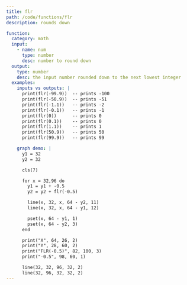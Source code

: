 ```yaml
---
title: flr
path: /code/functions/flr
description: rounds down

function:
  category: math
  input:
    - name: num
      type: number
      desc: number to round down
  output:
    type: number
    desc: the input number rounded down to the next lowest integer
  examples:
    inputs vs outputs: |
      print(flr(-99.9))  -- prints -100
      print(flr(-50.9))  -- prints -51
      print(flr(-1.1))   -- prints -2
      print(flr(-0.1))   -- prints -1
      print(flr(0))      -- prints 0
      print(flr(0.1))    -- prints 0
      print(flr(1.1))    -- prints 1
      print(flr(50.9))   -- prints 50
      print(flr(99.9))   -- prints 99

    graph demo: |
      y1 = 32
      y2 = 32

      cls(7)

      for x = 32,96 do
        y1 = y1 + -0.5
        y2 = y2 + flr(-0.5)

        line(x, 32, x, 64 - y2, 11)
        line(x, 32, x, 64 - y1, 12)

        pset(x, 64 - y1, 1)
        pset(x, 64 - y2, 3)
      end

      print("X", 64, 26, 2)
      print("Y", 28, 60, 2)
      print("FLR(-0.5)", 82, 100, 3)
      print("-0.5", 98, 60, 1)

      line(32, 32, 96, 32, 2)
      line(32, 96, 32, 32, 2)
---
```

